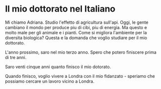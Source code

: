 Il mio dottorato nel Italiano
=============================

Mi chiamo Adriana. Studio l'effetto di agricultura sull'api. Oggi, le gente cambiano il mondo per produce piu di cibi, piu di energia. Ma questo e molto male per gli animale e i pianti. Come si migliora l'ambiente per la diversita biologica? Questa e la domanda che voglio studiare per il mio dottorato.

L'anno prossimo, saro nel mio terzo anno. Spero che potero finiscere prima di tre anni.

Saro venti cinque anni quanto finisco il mio dotorato. 

Quando finisco, voglio vivere a Londra con il mio fidanzato - speriamo che possiamo cercare un lavoro vicino a Londra.
